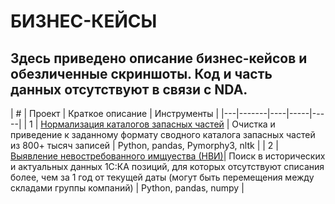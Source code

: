 # БИЗНЕС-КЕЙСЫ
## Здесь приведено описание бизнес-кейсов и обезличенные скриншоты. Код и часть данных отсутствуют в связи с NDA.
| # | Проект | Краткое описание | Инструменты |
|---|-------|----|-----|-----|
| 1 | [Нормализация каталогов запасных частей](Normalisation.md) | Очистка и приведение к заданному формату сводного каталога запасных частей из 800+ тысяч записей | Python, pandas, Pymorphy3, nltk |
| 2 | [Выявление невостребованного имщуества (НВИ)](NVI.md)| Поиск в исторических и актуальных данных 1С:КА позиций, для которых отсутствуют списания более, чем за 1 год от текущей даты (могут быть перемещения между складами группы компаний) | Python, pandas, numpy |
